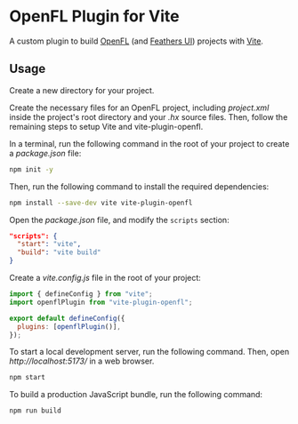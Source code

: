 # OpenFL Plugin for Vite

A custom plugin to build [OpenFL](https://openfl.org) (and [Feathers UI](https://feathersui.com/)) projects with [Vite](http://vitejs.dev).

## Usage

Create a new directory for your project.

Create the necessary files for an OpenFL project, including _project.xml_ inside the project's root directory and your _.hx_ source files. Then, follow the remaining steps to setup Vite and vite-plugin-openfl.

In a terminal, run the following command in the root of your project to create a _package.json_ file:

```sh
npm init -y
```

Then, run the following command to install the required dependencies:

```sh
npm install --save-dev vite vite-plugin-openfl
```

Open the _package.json_ file, and modify the `scripts` section:

```json
"scripts": {
  "start": "vite",
  "build": "vite build"
}
```

Create a _vite.config.js_ file in the root of your project:

```js
import { defineConfig } from "vite";
import openflPlugin from "vite-plugin-openfl";

export default defineConfig({
  plugins: [openflPlugin()],
});
```

To start a local development server, run the following command. Then, open _http://localhost:5173/_ in a web browser.

```sh
npm start
```

To build a production JavaScript bundle, run the following command:

```sh
npm run build
```
